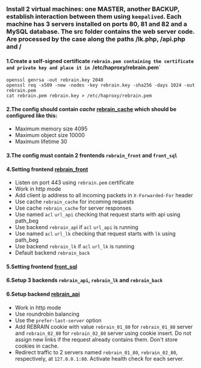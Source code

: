 ### Install 2 virtual machines: one MASTER, another BACKUP, establish interaction between them using `keepalived`. Each machine has 3 servers installed on ports 80, 81 and 82 and a MySQL database. The src folder contains the web server code. Are processed by the case along the paths /lk.php, /api.php and /
#### 1.Create a self-signed certificate `rebrain.pem containing the certificate and private key and place it in `/etc/haproxy/rebrain.pem`

```
openssl genrsa -out rebrain.key 2048
openssl req -x509 -new -nodes -key rebrain.key -sha256 -days 1024 -out rebrain.pem
cat rebrain.pem rebrain.key > /etc/haproxy/rebrain.pem
```
#### 2.The config should contain *cache* [rebrain_cache](https://github.com/vadim-davydchenko/HAProxy_final/blob/c9b08f6306c900d2ea9d967d0af762d0a4f3a105/haproxy.cfg#L20) which should be configured like this:
  - Maximum memory size 4095
  - Maximum object size 10000
  - Maximum lifetime 30
#### 3.The config must contain 2 frontends `rebrain_front` and `front_sql`
#### 4.Setting frontend [rebrain_front](https://github.com/vadim-davydchenko/HAProxy_final/blob/95e209bcc3cfba37070ed131aec6196e81a4d998/haproxy.cfg#L25)
  - Listen on port 443 using `rebrain.pem` certificate
  - Work in http mode
  - Add client ip address to all incoming packets in `X-Forwarded-For` header
  - Use cache `rebrain_cache` for incoming requests
  - Use cache `rebrain_cache` for server responses
  - Use named `acl` `url_api` checking that request starts with api using path_beg
  - Use backend `rebrain_ap`i if `acl` `url_api` is running
  - Use named `acl` `url_lk` checking that request starts with `lk` using path_beg
  - Use backend `rebrain_lk` if `acl` `url_lk` is running
  - Default backend `rebrain_back`
#### 5.Setting frontend [front_sql](https://github.com/vadim-davydchenko/HAProxy_final/blob/7f3206ecfb7d6592120ff5e141e56ef8b4b12c40/haproxy.cfg#L37)
#### 6.Setup 3 backends `rebrain_api`, `rebrain_lk` and `rebrain_back`
#### 6.Setup backend [rebrain_api](https://github.com/vadim-davydchenko/HAProxy_final/blob/5f504f3d4921a7bbea867974eedabc6d2c30e705/haproxy.cfg#L43)
  - Work in http mode
  - Use roundrobin balancing
  - Use the `prefer-last-server` option
  - Add REBRAIN cookie with value `rebrain_01_80` for `rebrain_01_80` server and `rebrain_02_80` for `rebrain_02_80` server using cookie insert. Do not assign new links if the   request already contains them. Don't store cookies in cache.
  - Redirect traffic to 2 servers named `rebrain_01_80`, `rebrain_02_80`, respectively, at `127.0.0.1:80`. Activate health check for each server.
